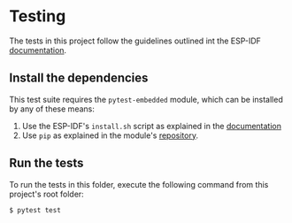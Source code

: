 # Testing

The tests in this project follow the guidelines outlined int the ESP-IDF
[documentation](https://docs.espressif.com/projects/esp-idf/en/latest/esp32/contribute/esp-idf-tests-with-pytest.html).

## Install the dependencies

This test suite requires the `pytest-embedded` module, which can be installed by any of these means:
  1. Use the ESP-IDF's `install.sh` script as explained in the [documentation](https://docs.espressif.com/projects/esp-idf/en/latest/esp32/contribute/esp-idf-tests-with-pytest.html#installation)
  2. Use `pip` as explained in the module's [repository](https://github.com/espressif/pytest-embedded).

## Run the tests

To run the tests in this folder, execute the following command from this
project's root folder:

```shell
$ pytest test
```

